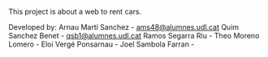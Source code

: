 This project is about a web to rent cars.

Developed by:
Arnau Martí Sanchez - ams48@alumnes.udl.cat
Quim Sanchez Benet - qsb1@alumnes.udl.cat
Ramos Segarra Riu - 
Theo Moreno Lomero -
Eloi Vergé Ponsarnau - 
Joel Sambola Farran -  
